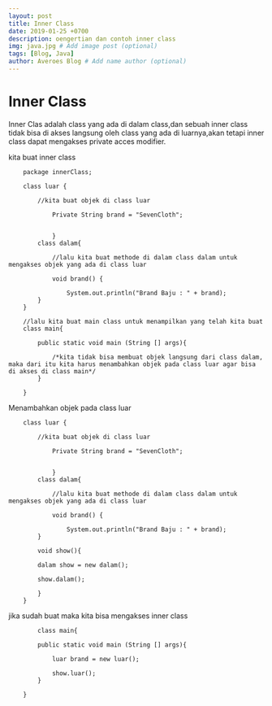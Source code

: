 ```yaml
---
layout: post
title: Inner Class
date: 2019-01-25 +0700
description: oengertian dan contoh inner class
img: java.jpg # Add image post (optional)
tags: [Blog, Java]
author: Averoes Blog # Add name author (optional)
---
```


# Inner Class

Inner Clas adalah class yang ada di dalam class,dan sebuah inner class tidak bisa di akses langsung oleh class yang ada di luarnya,akan tetapi inner class dapat mengakses private acces modifier.

kita buat inner class

```
	package innerClass;

	class luar {

		//kita buat objek di class luar

			Private String brand = "SevenCloth";


			}
		class dalam{

			//lalu kita buat methode di dalam class dalam untuk mengakses objek yang ada di class luar

			void brand() {

				System.out.println("Brand Baju : " + brand);
		}
	}

	//lalu kita buat main class untuk menampilkan yang telah kita buat
	class main{

		public static void main (String [] args){

			/*kita tidak bisa membuat objek langsung dari class dalam, maka dari itu kita harus menambahkan objek pada class luar agar bisa di akses di class main*/
		}

	}

```
Menambahkan objek pada class luar

```
	class luar {

		//kita buat objek di class luar

			Private String brand = "SevenCloth";


			}
		class dalam{

			//lalu kita buat methode di dalam class dalam untuk mengakses objek yang ada di class luar

			void brand() {

				System.out.println("Brand Baju : " + brand);
		}

		void show(){

		dalam show = new dalam();

		show.dalam();

		}
	}

```

jika sudah buat maka kita bisa mengakses inner class

```
		class main{

		public static void main (String [] args){

			luar brand = new luar();

			show.luar();
		}

	}
```
